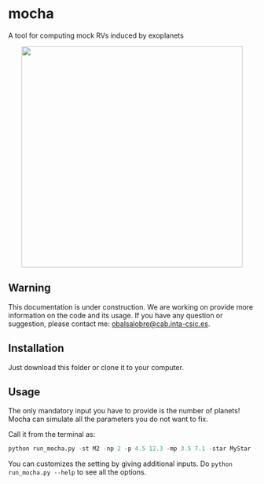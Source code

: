 # mocha
A tool for computing mock RVs induced by exoplanets

<p align="center">
<img src="https://github.com/olgabalsa/mocca/assets/47603865/9920b787-6f1f-420d-be49-1f8b8713aa0d" width="450" />

## Warning
This documentation is under construction. We are working on provide more information on the code and its usage. If you have any question or suggestion, please contact me: obalsalobre@cab.inta-csic.es.
  
  
## Installation

Just download this folder or clone it to your computer.

## Usage

The only mandatory input you have to provide is the number of planets! Mocha can simulate all the parameters you do not want to fix.

Call it from the terminal as:
```python
python run_mocha.py -st M2 -np 2 -p 4.5 12.3 -mp 3.5 7.1 -star MyStar -nrv 10 -erv 3.5 -cad 12 -dir 'path/outputs/'
```

You can customizes the setting by giving additional inputs. Do ```python run_mocha.py --help``` to see all the options.
